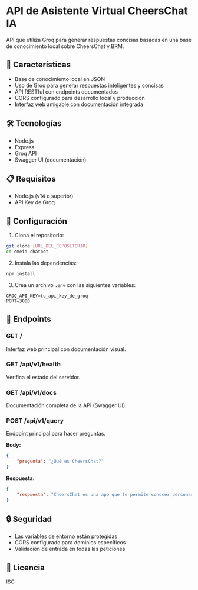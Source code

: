 # API de Asistente Virtual CheersChat IA

API que utiliza Groq para generar respuestas concisas basadas en una base de conocimiento local sobre CheersChat y BRM.

## 🚀 Características

- Base de conocimiento local en JSON
- Uso de Groq para generar respuestas inteligentes y concisas
- API RESTful con endpoints documentados
- CORS configurado para desarrollo local y producción
- Interfaz web amigable con documentación integrada

## 🛠️ Tecnologías

- Node.js
- Express
- Groq API
- Swagger UI (documentación)

## 📋 Requisitos

- Node.js (v14 o superior)
- API Key de Groq

## 🔧 Configuración

1. Clona el repositorio:
```bash
git clone [URL_DEL_REPOSITORIO]
cd emeia-chatbot
```

2. Instala las dependencias:
```bash
npm install
```

3. Crea un archivo `.env` con las siguientes variables:
```env
GROQ_API_KEY=tu_api_key_de_groq
PORT=3000
```

## 📝 Endpoints

### GET /
Interfaz web principal con documentación visual.

### GET /api/v1/health
Verifica el estado del servidor.

### GET /api/v1/docs
Documentación completa de la API (Swagger UI).

### POST /api/v1/query
Endpoint principal para hacer preguntas.

**Body:**
```json
{
    "pregunta": "¿Qué es CheersChat?"
}
```

**Respuesta:**
```json
{
    "respuesta": "CheersChat es una app que te permite conocer personas en bares y restaurantes usando el WiFi del lugar. Disponible en App Store y Google Play."
}
```

## 🔒 Seguridad

- Las variables de entorno están protegidas
- CORS configurado para dominios específicos
- Validación de entrada en todas las peticiones

## 📄 Licencia

ISC 